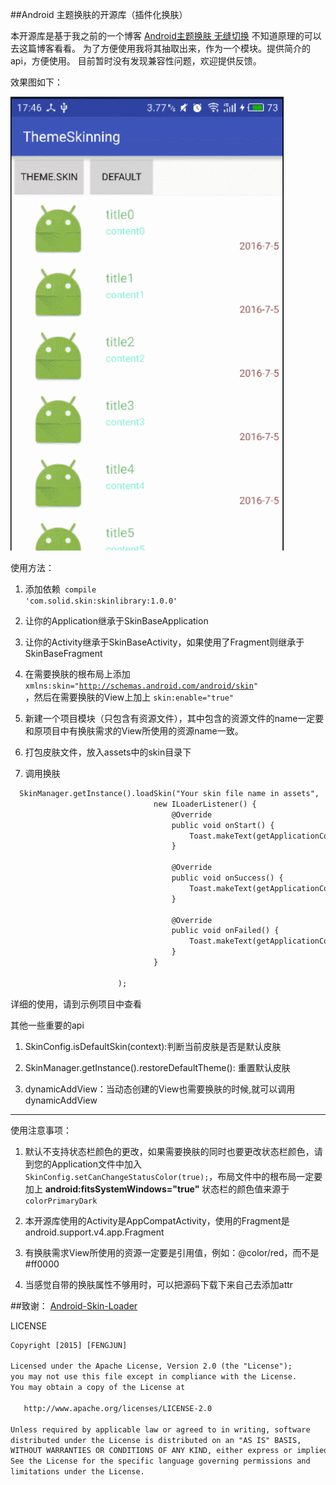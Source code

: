 
##Android 主题换肤的开源库（插件化换肤）

本开源库是基于我之前的一个博客 [Android主题换肤 无缝切换](http://www.jianshu.com/p/af7c0585dd5b) 不知道原理的可以去这篇博客看看。
为了方便使用我将其抽取出来，作为一个模块。提供简介的api，方便使用。
目前暂时没有发现兼容性问题，欢迎提供反馈。

效果图如下：

![](app/capture/GIF.gif)

使用方法：

1. 添加依赖<code> compile 'com.solid.skin:skinlibrary:1.0.0'</code>

1. 让你的Application继承于SkinBaseApplication

2. 让你的Activity继承于SkinBaseActivity，如果使用了Fragment则继承于SkinBaseFragment

3. 在需要换肤的根布局上添加 <code>xmlns:skin="http://schemas.android.com/android/skin" </code>，然后在需要换肤的View上加上 <code>skin:enable="true"</code>

4. 新建一个项目模块（只包含有资源文件），其中包含的资源文件的name一定要和原项目中有换肤需求的View所使用的资源name一致。

5. 打包皮肤文件，放入assets中的skin目录下

6. 调用换肤

```html
  SkinManager.getInstance().loadSkin("Your skin file name in assets",
                                new ILoaderListener() {
                                    @Override
                                    public void onStart() {
                                        Toast.makeText(getApplicationContext(), "正在切换中", Toast.LENGTH_SHORT).show();
                                    }

                                    @Override
                                    public void onSuccess() {
                                        Toast.makeText(getApplicationContext(), "切换成功", Toast.LENGTH_SHORT).show();
                                    }

                                    @Override
                                    public void onFailed() {
                                        Toast.makeText(getApplicationContext(), "切换失败", Toast.LENGTH_SHORT).show();
                                    }
                                }

                        );
```


详细的使用，请到示例项目中查看

其他一些重要的api

1. SkinConfig.isDefaultSkin(context):判断当前皮肤是否是默认皮肤

2. SkinManager.getInstance().restoreDefaultTheme(): 重置默认皮肤

3. dynamicAddView：当动态创建的View也需要换肤的时候,就可以调用dynamicAddView


---
使用注意事项：

1. 默认不支持状态栏颜色的更改，如果需要换肤的同时也要更改状态栏颜色，请到您的Application文件中加入<code>SkinConfig.setCanChangeStatusColor(true);</code>，布局文件中的根布局一定要加上 **android:fitsSystemWindows="true"**
   状态栏的颜色值来源于<code>colorPrimaryDark</code>

2. 本开源库使用的Activity是AppCompatActivity，使用的Fragment是android.support.v4.app.Fragment

3. 有换肤需求View所使用的资源一定要是引用值，例如：@color/red，而不是#ff0000

4. 当感觉自带的换肤属性不够用时，可以把源码下载下来自己去添加attr




##致谢：
[Android-Skin-Loader](https://github.com/fengjundev/Android-Skin-Loader)





LICENSE

```html
Copyright [2015] [FENGJUN]

Licensed under the Apache License, Version 2.0 (the "License");
you may not use this file except in compliance with the License.
You may obtain a copy of the License at

   http://www.apache.org/licenses/LICENSE-2.0

Unless required by applicable law or agreed to in writing, software
distributed under the License is distributed on an "AS IS" BASIS,
WITHOUT WARRANTIES OR CONDITIONS OF ANY KIND, either express or implied.
See the License for the specific language governing permissions and
limitations under the License.

```
